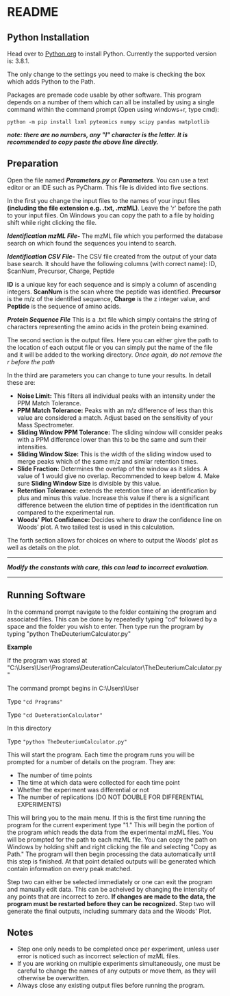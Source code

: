 # README
## Python Installation
Head over to <a href="https://www.python.org/downloads/">Python.org</a> to install Python. Currently the supported version is: 3.8.1.

The only change to the settings you need to make is checking the box which adds Python to the Path.

Packages are premade code usable by other software. This program depends on a number of them which can all be installed by using a single command within the command prompt (Open using windows+r, type cmd):

`python -m pip install lxml pyteomics numpy scipy pandas matplotlib`

_**note: there are no numbers, any "l" character is the letter. It is recommended to copy paste the above line directly.**_

## Preparation
Open the file named _**Parameters.py**_ or _**Parameters**_. You can use a text editor or an IDE such as PyCharm. This file is divided into five sections.

In the first you change the input files to the names of your input files **(including the file extension e.g. .txt, .mzML)**.
Leave the 'r' before the path to your input files. On Windows you can copy the path to a file by holding shift while right clicking the file.

_**Identification mzML File-**_ The mzML file which you performed the database search on which found the sequences you intend to search.

_**Identification CSV File-**_ The CSV file created from the output of your data base search. It should have the following columns (with correct name): ID, ScanNum, Precursor, Charge, Peptide

**ID** is a unique key for each sequence and is simply a column of ascending integers. **ScanNum** is the scan where the peptide was identified. 
**Precursor** is the m/z of the identified sequence, 
**Charge** is the z integer value, and **Peptide** is the sequence of amino acids.

_**Protein Sequence File**_ This is a .txt file which simply contains the string of characters representing the amino acids in the protein being examined.

The second section is the output files. Here you can either give the path to the location of each output file or you can simply put the name of the file and it will be added to the working directory.
*Once again, do not remove the r before the path*

In the third are parameters you can change to tune your results. In detail these are:

* **Noise Limit:** This filters all individual peaks with an intensity under the PPM Match Tolerance.
* **PPM Match Tolerance:** Peaks with an m/z difference of less than this value are considered a match. Adjust based on the sensitivity of your Mass Spectrometer.
* **Sliding Window PPM Tolerance:** The sliding window will consider peaks with a PPM difference lower than this to be the same and sum their intensities.
* **Sliding Window Size:** This is the width of the sliding window used to merge peaks which of the same m/z and similar retention times. 
* **Slide Fraction:** Determines the overlap of the window as it slides. A value of 1 would give no overlap. Recommended to keep below 4. Make sure <strong>Sliding Window Size</strong> is divisible by this value.
* **Retention Tolerance:** extends the retention time of an identification by plus and minus this value. Increase this value if there is a significant difference between the elution time of peptides in the identification run compared to the experimental run. 
* **Woods' Plot Confidence:** Decides where to draw the confidence line on Woods' plot. A two tailed test is used in this calculation.

The forth section allows for choices on where to output the Woods' plot as well as details on the plot.
***
_**Modify the constants with care, this can lead to incorrect evaluation.**_
***
## Running Software

In the command prompt navigate to the folder containing the program and associated files. This can be done by repeatedly typing "cd" followed by a space and the folder you wish to enter. Then type run the program by typing "python TheDeuteriumCalculator.py"

**Example**

If the program was stored at "C:\Users\User\Programs\DeuterationCalculator\TheDeuteriumCalculator.py"


The command prompt begins in C:\Users\User

Type `"cd Programs"`

Type `"cd DueterationCalculator"`

In this directory


Type `"python TheDeuteriumCalculator.py"`

This will start the program.
Each time the program runs you will be prompted for a number of details on the program. They are:

* The number of time points
* The time at which data were collected for each time point
* Whether the experiment was differential or not
* The number of replications (DO NOT DOUBLE FOR DIFFERENTIAL EXPERIMENTS)

This will bring you to the main menu. If this is the first time running the program for the current experiment type "1." This will begin the portion of the program which reads the data from the experimental mzML files.
You will be prompted for the path to each mzML file. You can copy the path on Windows by holding shift and right clicking the file and selecting "Copy as Path." The program will then begin processing the data automatically until this step is finished.
At that point detailed outputs will be generated which contain information on every peak matched. 

Step two can either be selected immediately or one can exit the program and manually edit data. This can be acheived by changing the intensity of any points that are incorrect to zero. 
**If changes are made to the data, the program must be restarted before they can be recognized.** Step two will generate the final outputs, including summary data and the Woods' Plot. 

## Notes

* Step one only needs to be completed once per experiment, unless user error is noticed such as incorrect selection of mzML files.
* If you are working on multiple experiments simultaneously, one must be careful to change the names of any outputs or move them, as they will otherwise be overwritten.
* Always close any existing output files before running the program. 